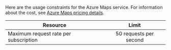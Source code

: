 Here are the usage constraints for the Azure Maps service. For information about the cost, see [Azure Maps pricing details](https://azure.microsoft.com/en-us/pricing/details/location-based-services/).

| Resource                              | Limit |
|---------------------------------------|:-----:|
| Maximum request rate per subscription |   50 requests per second  |
